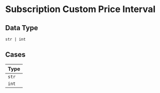 
# Subscription Custom Price Interval

## Data Type

`str | int`

## Cases

| Type |
|  --- |
| `str` |
| `int` |


